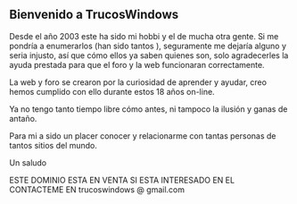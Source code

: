 ## Bienvenido a TrucosWindows

Desde el año 2003 este ha sido mi hobbi y el de mucha otra gente. Si me pondría a enumerarlos (han sido tantos ), seguramente me dejaría alguno y seria injusto, así que cómo ellos ya saben quienes son, solo agradecerles la ayuda prestada para que el foro y la web funcionaran correctamente.

La web y foro se crearon por la curiosidad de aprender y ayudar, creo hemos cumplido con ello durante estos 18 años on-line.

Ya no tengo tanto tiempo libre cómo antes, ni tampoco la ilusión y ganas de antaño.

Para mi a sido un placer conocer y relacionarme con tantas personas de tantos sitios del mundo.

Un saludo

ESTE DOMINIO ESTA EN VENTA SI ESTA INTERESADO EN EL CONTACTEME EN trucoswindows @ gmail.com


